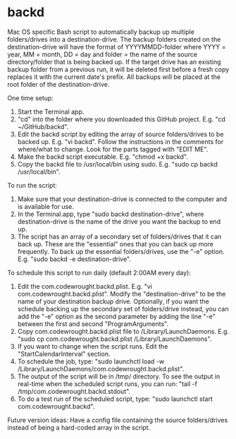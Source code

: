 # backd
 Mac OS specific Bash script to automatically backup up multiple folders/drives into a destination-drive. The backup folders created on the destination-drive will have the format of YYYYMMDD-folder where YYYY = year, MM = month, DD = day and folder = the name of the source directory/folder that is being backed up. If the target drive has an existing backup folder from a previous run, it will be deleted first before a fresh copy replaces it with the current date's prefix. All backups will be placed at the root folder of the destination-drive.
 
One time setup:
1. Start the Terminal app.
2. "cd" into the folder where you downloaded this GitHub project. E.g. "cd ~/GitHub/backd".
3. Edit the backd script by editing the array of source folders/drives to be backed up. E.g. "vi backd". Follow the instructions in the comments for where/what to change. Look for the parts tagged with "EDIT ME".
4. Make the backd script executable. E.g. "chmod +x backd".
5. Copy the backd file to /usr/local/bin using sudo. E.g. "sudo cp backd /usr/local/bin".

To run the script:
1. Make sure that your destination-drive is connected to the computer and is available for use.
2. In the Terminal.app, type "sudo backd destination-drive", where destination-drive is the name of the drive you want the backup to end up.
3. The script has an array of a secondary set of folders/drives that it can back up. These are the "essential" ones that you can back up more frequently. To back up the essential folders/drives, use the "-e" option. E.g. "sudo backd -e destination-drive".

To schedule this script to run daily (default 2:00AM every day):
1. Edit the com.codewrought.backd.plist. E.g. "vi com.codewrought.backd.plist". Modify the "destination-drive" to be the name of your destination backup drive. Optionally, if you want the schedule backing up the secondary set of folders/drive instead, you can add the "-e" option as the second parameter by adding the line "<string>-e</string>" between the first and second "ProgramArguments".
2. Copy com.codewrought.backd.plist file to /Library/LaunchDaemons. E.g. "sudo cp com.codewrought.backd.plist /Library/LaunchDaemons".
3. If you want to change when the script runs. Edit the "StartCalendarInterval" section.
4. To schedule the job, type: "sudo launchctl load -w /Library/LaunchDaemons/com.codewrought.backd.plist".
5. The output of the script will be in /tmp/ directory. To see the output in real-time when the scheduled script runs, you can run: "tail -f /tmp/com.codewrought.backd.stdout".
6. To do a test run of the scheduled script, type: "sudo launchctl start com.codewrought.backd".

Future version ideas:
Have a config file containing the source folders/drives instead of being a hard-coded array in the script.

